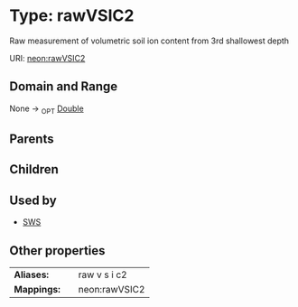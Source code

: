 
# Type: rawVSIC2


Raw measurement of volumetric soil ion content from 3rd shallowest depth

URI: [neon:rawVSIC2](https://data.neonscience.org/rawVSIC2)


## Domain and Range

None ->  <sub>OPT</sub> [Double](types/Double.md)

## Parents


## Children


## Used by

 * [SWS](SWS.md)

## Other properties

|  |  |  |
| --- | --- | --- |
| **Aliases:** | | raw v s i c2 |
| **Mappings:** | | neon:rawVSIC2 |

